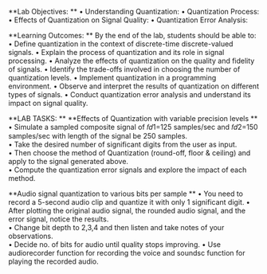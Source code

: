 **Lab Objectives: **
• Understanding Quantization: 
• Quantization Process: 
• Effects of Quantization on Signal Quality: 
• Quantization Error Analysis: 

**Learning Outcomes: **
By the end of the lab, students should be able to: 
• Define quantization in the context of discrete-time discrete-valued signals. 
• Explain the process of quantization and its role in signal processing. 
• Analyze the effects of quantization on the quality and fidelity of signals. 
• Identify the trade-offs involved in choosing the number of quantization levels. 
• Implement quantization in a programming environment. 
• Observe and interpret the results of quantization on different types of signals. 
• Conduct quantization error analysis and understand its impact on signal quality. 

**LAB TASKS:  **
**Effects of Quantization with variable precision levels **
• Simulate a sampled composite signal of 𝑓𝑑1=125 samples/sec and 𝑓𝑑2=150 samples/sec with 
length of the signal be 250 samples.  
• Take the desired number of significant digits from the user as input.  
• Then choose the method of Quantization (round-off, floor & ceiling) and apply to the signal 
generated above.  
• Compute the quantization error signals and explore the impact of each method. 

**Audio signal quantization to various bits per sample  **
• You need to record a 5-second audio clip and quantize it with only 1 significant digit. 
• After plotting the original audio signal, the rounded audio signal, and the error signal, notice the 
results.  
• Change bit depth to 2,3,4 and then listen and take notes of your observations.  
• Decide no. of bits for audio until quality stops improving. 
• Use audiorecorder function for recording the voice and soundsc function for playing the 
recorded audio.
